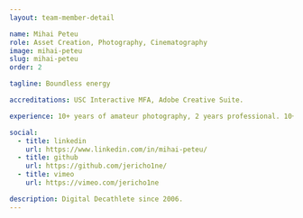 ```yaml
---
layout: team-member-detail

name: Mihai Peteu
role: Asset Creation, Photography, Cinematography
image: mihai-peteu
slug: mihai-peteu
order: 2

tagline: Boundless energy

accreditations: USC Interactive MFA, Adobe Creative Suite.

experience: 10+ years of amateur photography, 2 years professional. 10+ years of experience with Avid, Final Cut, Premiere, After Effects, DaVince Resolve.

social:
  - title: linkedin
    url: https://www.linkedin.com/in/mihai-peteu/
  - title: github
    url: https://github.com/jericho1ne/
  - title: vimeo
    url: https://vimeo.com/jericho1ne

description: Digital Decathlete since 2006.
---
```


